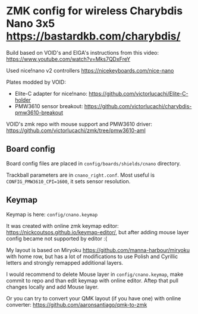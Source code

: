 # ZMK config for wireless Charybdis Nano 3x5 https://bastardkb.com/charybdis/

Build based on VOID's and EIGA's instructions from this video: https://www.youtube.com/watch?v=Mks7QDxFreY

Used nice!nano v2 controllers https://nicekeyboards.com/nice-nano

Plates modded by VOID:
- Elite-C adapter for nice!nano: https://github.com/victorlucachi/Elite-C-holder
- PMW3610 sensor breakout: https://github.com/victorlucachi/charybdis-pmw3610-breakout

VOID's zmk repo with mouse support and PMW3610 driver: 
https://github.com/victorlucachi/zmk/tree/pmw3610-aml

## Board config
Board config files are placed in `config/boards/shields/cnano` directory.

Trackball parameters are in `cnano_right.conf`. Most useful is `CONFIG_PMW3610_CPI=1600`, it sets sensor resolution.

## Keymap
Keymap is here: `config/cnano.keymap`

It was created with online zmk keymap editor: https://nickcoutsos.github.io/keymap-editor/, but after adding mouse layer config became not supported by editor :(

My layout is based on Miryoku https://github.com/manna-harbour/miryoku with home row, but has a lot of modifications to use Polish and Cyrillic letters and strongly remapped additional layers.

I would recommend to delete Mouse layer in `config/cnano.keymap`, make commit to repo and than edit keymap with online editor. Aftep that pull changes locally and add Mouse layer.

Or you can try to convert your QMK layout (if you have one) with online converter: https://github.com/aaronsantiago/qmk-to-zmk